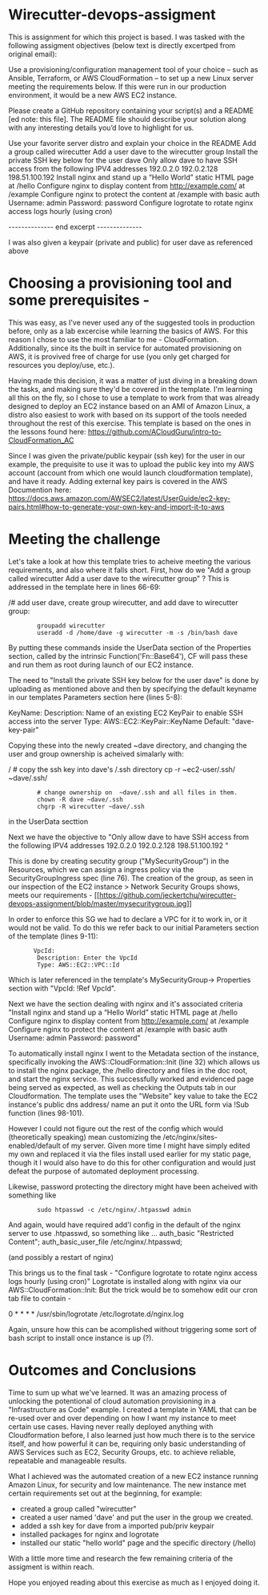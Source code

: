 # Wirecutter-devops-assigment
This is assignment for which this project is based.
I was tasked with the following assigment objectives (below text is directly excertped from original email):

  Use a provisioning/configuration management tool of your choice – such as Ansible, Terraform, or AWS CloudFormation – to set up a new Linux server meeting the requirements below. If this were run in our production environment, it would be a new AWS EC2 instance.

Please create a GitHub repository containing your script(s) and a README [ed note: this file]. 
The README file should describe your solution along with any interesting details you’d love to highlight for us.

Use your favorite server distro and explain your choice in the README
Add a group called wirecutter
Add a user dave to the wirecutter group
Install the private SSH key below for the user dave
Only allow dave to have SSH access from the following IPV4 addresses
192.0.2.0
192.0.2.128
198.51.100.192
Install nginx and stand up a “Hello World” static HTML page at /hello
Configure nginx to display content from http://example.com/ at /example
Configure nginx to protect the content at /example with basic auth
Username: admin
Password: password
Configure logrotate to rotate nginx access logs hourly (using cron)

-------------- end excerpt --------------

I was also given a keypair (private and public) for user dave as referenced above

# Choosing a provisioning tool and some prerequisites - 

This was easy, as I've never used any of the suggested tools in production before, only as a lab excercise while learning the basics of AWS.  For this reason I chose to use the most familiar to me - CloudFormation.  Additionally, since its the built in service for automated provisioning on AWS, it is provived free of charge for use (you only get charged for resources you deploy/use, etc.).

Having made this decision, it was a matter of just diving in a breaking down the tasks, and making sure they'd be covered in the template. I'm learning all this on the fly, so I chose to use a template to work from that was already designed to deploy an EC2 instance based on an AMI of Amazon Linux, a distro also easiest to work with based on its support of the tools needed throughout the rest of this exercise. This template is based on the ones in the lessons found here:
https://github.com/ACloudGuru/intro-to-CloudFormation_AC

Since I was given the private/public keypair (ssh key) for the user in our example, the prequisite to use it was to upload the public key into my AWS account (account from which one would launch cloudformation template), and have it ready. 
Adding external key pairs is covered in the AWS Documention here:
https://docs.aws.amazon.com/AWSEC2/latest/UserGuide/ec2-key-pairs.html#how-to-generate-your-own-key-and-import-it-to-aws


# Meeting the challenge
Let's take a look at how this template tries to acheive meeting the various requirements, and also where it falls short.
First, how do we "Add a group called wirecutter
Add a user dave to the wirecutter group" ?
This is addressed in the template here in lines 66-69:

 /# add user dave, create group wirecutter, and add dave to wirecutter group:
  
            groupadd wirecutter
            useradd -d /home/dave -g wirecutter -m -s /bin/bash dave
            
By putting these commands inside the UserData section of the Properties section, called by the intrinsic Function('Fn::Base64'), CF will pass these and run them as root during launch of our EC2 instance.

The need to "Install the private SSH key below for the user dave" is done by uploading as mentioned above and then by specifying the default keyname in our templates Parameters section here (lines 5-8):

   KeyName:
      Description: Name of an existing EC2 KeyPair to enable SSH access into the server
      Type: AWS::EC2::KeyPair::KeyName
      Default: "dave-key-pair"

Copying these into the newly created ~dave directory, and changing the user and group ownership is acheived simalarly with:

/            # copy the ssh key into dave's /.ssh directory
            cp -r ~ec2-user/.ssh/ ~dave/.ssh/
            
            # change ownership on  ~dave/.ssh and all files in them.
            chown -R dave ~dave/.ssh
            chgrp -R wirecutter ~dave/.ssh
            
in the UserData secttion
            


Next we have the objective to "Only allow dave to have SSH access from the following IPV4 addresses
192.0.2.0
192.0.2.128
198.51.100.192
"

This is done by creating secutity group ("MySecurityGroup") in the Resources, which we can assign a ingress policy via the SecurityGroupIngress spec (line 76).  The creation of the group, as seen in our inspection of the EC2 instance > Network Security Groups shows, meets our requirements - 
[[https://github.com/jeckertchu/wirecutter-devops-assignment/blob/master/mysecuritygroup.jpg]]

In order to enforce this SG we had to declare a VPC for it to work in, or it would not be valid. To do this we refer back to our initial Parameters section of the template (lines 9-11): 

    
           VpcId:
            Description: Enter the VpcId
            Type: AWS::EC2::VPC::Id

Which is later referenced in the template's MySecurityGroup-> Properties section with "VpcId: !Ref VpcId".

Next we have the section dealing with nginx and it's associated criteria
"Install nginx and stand up a “Hello World” static HTML page at /hello
Configure nginx to display content from http://example.com/ at /example
Configure nginx to protect the content at /example with basic auth
Username: admin
Password: password"

To automatically install nginx I went to the Metadata section of the instance, specifically invoking the AWS::CloudFormation::Init
(line 32) which allows us to install the nginx package, the /hello directory and files in the doc root, and start the nginx service.
This successfully worked and evidenced page being served as expected, as well as checking the Outputs tab in our Cloudformation.
The template uses the "Website" key value to take the EC2 instance's public dns address/ name an put it onto the URL form via !Sub function (lines 98-101).

However I could not figure out the rest of the config which would (theoretically speaking) mean customizing the /etc/nginx/sites-enabled/default of my server.  Given more time I might have simply edited my own and replaced it via the files install used earlier for my static page, though it I would also have to do this for other configuration and would just defeat the purpose of automated deployment processing.

Likewise, password protecting the directory might have been acheived with something like
  
            sudo htpasswd -c /etc/nginx/.htpasswd admin
         
And again, would have required add'l config in the default of the nginx server to use .htpasswd, so something like
...
auth_basic "Restricted Content";
auth_basic_user_file /etc/nginx/.htpasswd;

(and possibly a restart of nginx)

This brings us to the final task - "Configure logrotate to rotate nginx access logs hourly (using cron)"
Logrotate is installed along with nginx via our AWS::CloudFormation::Init: 
But the trick would be to somehow edit our cron tab file to contain - 

0 * * * * /usr/sbin/logrotate /etc/logrotate.d/nginx.log

Again, unsure how this can be acomplished without triggering some sort of bash script to install once instance is up (?).

# Outcomes and Conclusions

Time to sum up what we've learned.
It was an amazing process of unlocking the potentional of cloud automation provisioning in a "Infrastructure as Code" example.
I created a template in YAML that can be re-used over and over depending on how I want my instance to meet certain use cases.
Having never really deployed anything with Cloudformation before, I also learned just how much there is to the service itself, and how powerful it can be, requiring only basic understanding of AWS Services such as EC2, Security Groups, etc. to achieve reliable, repeatable and manageable results.

What I achieved was the automated creation of a new EC2 instance running Amazon Linux, for security and low maintenance.
The new instance met certain requirements set out at the beginning, for example: 
  - created a group called "wirecutter"
  - created a user named 'dave' and put the user in the group we created.
  - added a ssh key for dave from a imported pub/priv keypair
  - installed packages for nginx and logrotate
  - installed our static "hello world" page and the specific directory (/hello)
  
With a little more time and research the few remaining criteria of the assigment is within reach.

Hope you enjoyed reading about this exercise as much as I enjoyed doing it.



  
  


